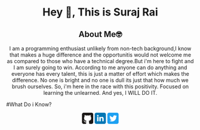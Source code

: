<h1 align='center'>Hey 👋, This is Suraj Rai</h1>
<p align = 'center'> 
 <h2 align='center'>About Me🤓</h2>
<p align='center'>I am a programming enthusiast unlikely from non-tech background,I know that makes a huge difference and the opportunitis would not welcome me as compared to those who have a technical degree.But i'm here to fight and I am surely going to win. According to me anyone can do anything and everyone has every talent, this is just a matter of effort which makes the difference. No one is bright and no one is dull its just that how much we brush ourselves. So, i'm here in the race with this positivity. Focused on learning the unlearned. And yes, I WILL DO IT.</p>
#What Do i Know?
<p align = 'center'> 
 <a href = https://github.com/sr3688 target='blank'> <img src=https://github.com/edent/SuperTinyIcons/blob/master/images/svg/github.svg height='30' weight='30'/></a>
<a href = https://www.linkedin.com/in/sr3688 target='blank'> <img src=https://github.com/edent/SuperTinyIcons/blob/master/images/svg/linkedin.svg height='30' weight='30'/></a> 
<a href = https://twitter.com/surajrai_z target='blank'> <img src=https://github.com/edent/SuperTinyIcons/blob/master/images/svg/twitter.svg height='30' weight='30'/></a>
